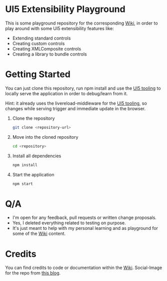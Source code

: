 # UI5 Extensibility Playground

This is some playground repository for the corresponding [Wiki](https://github.com/SAPMarco/SAPMarco.github.io/wiki), in order to play around with some UI5 extensibility features like:

* Extending standard controls
* Creating custom controls
* Creating XMLComposite controls
* Creating a library to bundle controls

# Getting Started

You can just clone this repository, run npm install and use the [UI5 tooling](https://github.com/SAP/ui5-tooling) to locally serve the application in order to debug/learn from it. 

Hint: it already uses the livereload-middleware for the [UI5 tooling](https://github.com/SAP/ui5-tooling), so changes while serving trigger and immediate update in the browser.

1. Clone the repository
    ```sh
    git clone <repository-url>
    ```
1. Move into the cloned repository 
    ```sh
    cd <repository>
    ```
1. Install all dependencies
    ```sh
    npm install
    ```
1. Start the application
    ```sh
    npm start
    ```
    
# Q/A

- I'm open for any feedback, pull requests or written change proposals.
- Yes, I deleted everything related to testing on purpose.
- It's just meant to help with my personal learning and as playground for some of the [Wiki](https://github.com/SAPMarco/SAPMarco.github.io/wiki) content.

# Credits

You can find credits to code or documentation within the [Wiki](https://github.com/SAPMarco/SAPMarco.github.io/wiki).
Social-Image for the repo from [this blog](https://blogs.sap.com/2018/11/12/sapui5-controller-lifecycle-methods-explained/).
